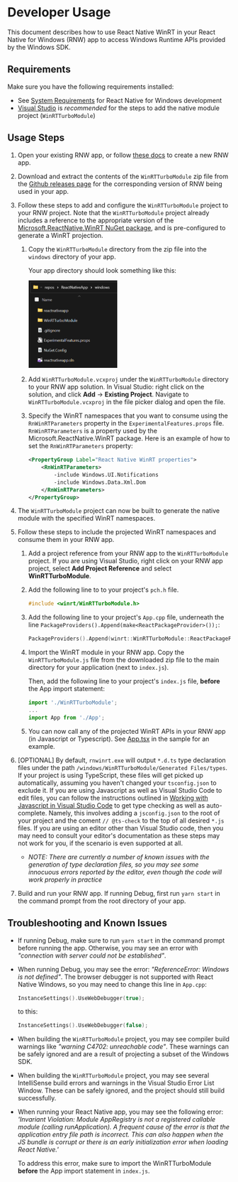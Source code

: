 # Developer Usage 

This document describes how to use React Native WinRT in your React Native for Windows (RNW) app to access Windows Runtime APIs provided by the Windows SDK.

## Requirements

Make sure you have the following requirements installed:

- See [System Requirements](https://microsoft.github.io/react-native-windows/docs/rnw-dependencies) for React Native for Windows development
- [Visual Studio](https://visualstudio.microsoft.com/downloads/) is *recommended* for the steps to add the native module project (`WinRTTurboModule`)

## Usage Steps 

1. Open your existing RNW app, or follow [these docs](https://microsoft.github.io/react-native-windows/docs/getting-started) to create a new RNW app.

1. Download and extract the contents of the `WinRTTurboModule` zip file from the [Github releases page](https://github.com/microsoft/react-native-winrt/releases) for the corresponding version of RNW being used in your app.

1. Follow these steps to add and configure the `WinRTTurboModule` project to your RNW project. Note that the `WinRTTurboModule` project already includes a reference to the appropriate version of the [Microsoft.ReactNative.WinRT NuGet package](https://www.nuget.org/packages/Microsoft.ReactNative.WinRT), and is pre-configured to generate a WinRT projection.

    1. Copy the `WinRTTurboModule` directory from the zip file into the `windows` directory of your app. 

        Your app directory should look something like this:

        <img src="images/winrtturbomodule-file-explorer.png" alt="File Explorer folder structure" width="200">

    1. Add `WinRTTurboModule.vcxproj` under the `WinRTTurboModule` directory to your RNW app solution. In Visual Studio: right click on the solution, and click **Add** -> **Existing Project**. Navigate to `WinRTTurboModule.vcxproj` in the file picker dialog and open the file.

    1. Specify the WinRT namespaces that you want to consume using the `RnWinRTParameters` property in the `ExperimentalFeatures.props` file. `RnWinRTParameters` is a property used by the Microsoft.ReactNative.WinRT package. Here is an example of how to set the `RnWinRTParameters` property:

        ```xml
        <PropertyGroup Label="React Native WinRT properties"> 
            <RnWinRTParameters> 
                -include Windows.UI.Notifications  
                -include Windows.Data.Xml.Dom 
            </RnWinRTParameters> 
        </PropertyGroup> 
        ```

1. The `WinRTTurboModule` project can now be built to generate the native module with the specified WinRT namespaces.

1. Follow these steps to include the projected WinRT namespaces and consume them in your RNW app.

    1. Add a project reference from your RNW app to the `WinRTTurboModule` project. If you are using Visual Studio, right click on your RNW app project, select **Add Project Reference** and select **WinRTTurboModule**.

    1. Add the following line to to your project's `pch.h` file.

        ```cpp
        #include <winrt/WinRTTurboModule.h>
        ```

    1. Add the following line to your project's `App.cpp` file, underneath the line `PackageProviders().Append(make<ReactPackageProvider>());`:

        ```cpp
        PackageProviders().Append(winrt::WinRTTurboModule::ReactPackageProvider());
        ```

    1. Import the WinRT module in your RNW app. Copy the `WinRTTurboModule.js` file from the downloaded zip file to the main directory for your application (next to `index.js`).
       
        Then, add the following line to your project's `index.js` file, **before** the App import statement:

        ```js
        import './WinRTTurboModule';
        ...
        import App from './App';
        ```

    1. You can now call any of the projected WinRT APIs in your RNW app (in Javascript or Typescript). See [App.tsx](../samples/RNWinRTTestApp/App.tsx) in the sample for an example.  

1. [OPTIONAL] By default, `rnwinrt.exe` will output `*.d.ts` type declaration files under the path `/windows/WinRTTurboModule/Generated Files/types`.
If your project is using TypeScript, these files will get picked up automatically, assuming you haven't changed your `tsconfig.json` to exclude it.
If you are using Javascript as well as Visual Studio Code to edit files, you can follow the instructions outlined in [Working with Javascript in Visual Studio Code](https://code.visualstudio.com/docs/nodejs/working-with-javascript#_type-checking-javascript) to get type checking as well as auto-complete.
Namely, this involves adding a `jsconfig.json` to the root of your project and the coment `// @ts-check` to the top of all desired `*.js` files.
If you are using an editor other than Visual Studio code, then you may need to consult your editor's documentation as these steps may not work for you, if the scenario is even supported at all.

    * *NOTE: There are currently a number of known issues with the generation of type declaration files, so you may see some innocuous errors reported by the editor, even though the code will work properly in practice*

1. Build and run your RNW app. If running Debug, first run `yarn start` in the command prompt from the root directory of your app.

## Troubleshooting and Known Issues

- If running Debug, make sure to run `yarn start` in the command prompt before running the app. Otherwise, you may see an error with *"connection with server could not be established"*.

- When running Debug, you may see the error: *"ReferenceError: Windows is not defined"*. The browser debugger is not supported with React Native Windows, so you may need to change this line in `App.cpp`:

    ```cpp
    InstanceSettings().UseWebDebugger(true);
    ```
    to this:
    ```cpp
    InstanceSettings().UseWebDebugger(false);
    ```
  
 - When building the `WinRTTurboModule` project, you may see compiler build warnings like *"warning C4702: unreachable code"*. These warnings can be safely ignored and are a result of projecting a subset of the Windows SDK.

- When building the `WinRTTurboModule` project, you may see several IntelliSense build errors and warnings in the Visual Studio Error List Window. These can be safely ignored, and the project should still build successfully.

- When running your React Native app, you may see the following error: *'Invariant Violation: Module AppRegistry is not a registered callable module (calling runApplication). A frequent cause of the error is that the application entry file path is incorrect.
This can also happen when the JS bundle is corrupt or there is an early initialization error when loading React Native.'* 

    To address this error, make sure to import the WinRTTurboModule **before** the App import statement in `index.js`.
